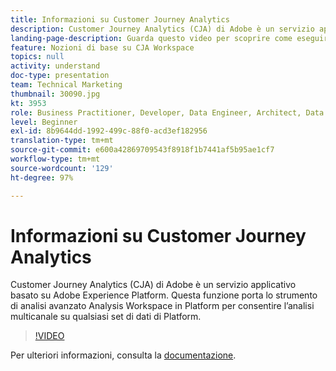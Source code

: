 ```yaml
---
title: Informazioni su Customer Journey Analytics
description: Customer Journey Analytics (CJA) di Adobe è un servizio applicativo basato su Adobe Experience Platform. Questa funzione porta lo strumento di analisi avanzato Analysis Workspace in Platform per consentire l’analisi multicanale su qualsiasi set di dati di Platform.
landing-page-description: Guarda questo video per scoprire come eseguire analisi multicanale su qualsiasi set di dati di Platform.
feature: Nozioni di base su CJA Workspace
topics: null
activity: understand
doc-type: presentation
team: Technical Marketing
thumbnail: 30090.jpg
kt: 3953
role: Business Practitioner, Developer, Data Engineer, Architect, Data Architect, Administrator, Leader
level: Beginner
exl-id: 8b9644dd-1992-499c-88f0-acd3ef182956
translation-type: tm+mt
source-git-commit: e600a42869709543f8918f1b7441af5b95ae1cf7
workflow-type: tm+mt
source-wordcount: '129'
ht-degree: 97%

---
```


# Informazioni su Customer Journey Analytics

Customer Journey Analytics (CJA) di Adobe è un servizio applicativo basato su Adobe Experience Platform. Questa funzione porta lo strumento di analisi avanzato Analysis Workspace in Platform per consentire l’analisi multicanale su qualsiasi set di dati di Platform.

>[!VIDEO](https://video.tv.adobe.com/v/30090/?quality=12&enable10seconds=on&speedcontrol=on)

Per ulteriori informazioni, consulta la [documentazione](https://docs.adobe.com/content/help/it-IT/analytics-platform/using/cja-landing.html).
